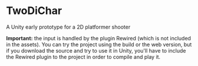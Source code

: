 # TwoDiChar
A Unity early prototype for a 2D platformer shooter

**Important:** the input is handled by the plugin Rewired (which is not included in the assets). You can try the project using the build or the web version, but if you download the source and try to use it in Unity, you'll have to include the Rewired plugin to the project in order to compile and play it.
